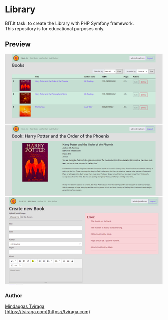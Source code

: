 # Library
BIT.lt task: to create the Library with PHP Symfony framework.  
This repository is for educational purposes only.

## Preview
<img width="600" src="https://github.com/nubranger/library/blob/main/assets/images/screenshots/scr1.png?raw=true">  
<img width="600" src="https://github.com/nubranger/library/blob/main/assets/images/screenshots/scr2.png?raw=true">  
<img width="600" src="https://github.com/nubranger/library/blob/main/assets/images/screenshots/scr3.png?raw=true">  


### Author
[Mindaugas Tviraga](https://github.com/nubranger)  
[https://tviraga.com](https://tviraga.com)
